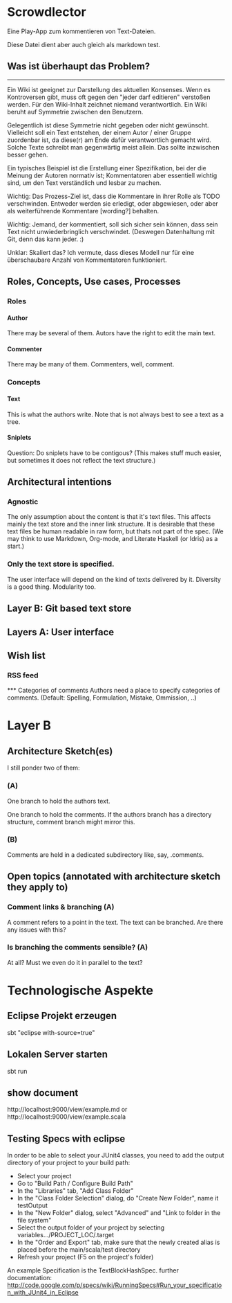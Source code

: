 # Scrowdlector

Eine Play-App zum kommentieren von Text-Dateien.

Diese Datei dient aber auch gleich als markdown test.

## Was ist überhaupt das Problem? ##
------------------------------

Ein Wiki ist geeignet zur Darstellung des aktuellen Konsenses. Wenn es Kontroversen gibt, muss oft gegen den "jeder darf editieren" verstoßen werden. Für den Wiki-Inhalt zeichnet niemand verantwortlich. Ein Wiki beruht auf Symmetrie zwischen den Benutzern.

Gelegentlich ist diese Symmetrie nicht gegeben oder nicht gewünscht. Vielleicht soll ein Text entstehen, der einem Autor / einer Gruppe zuordenbar ist, da diese(r) am Ende dafür verantwortlich gemacht wird. Solche Texte schreibt man gegenwärtig meist allein. Das sollte inzwischen besser gehen.

Ein typisches Beispiel ist die Erstellung einer Spezifikation, bei der die Meinung der Autoren normativ ist; Kommentatoren aber essentiell wichtig sind, um den Text verständlich und lesbar zu machen.

Wichtig: Das Prozess-Ziel ist, dass die Kommentare in ihrer Rolle als TODO verschwinden. Entweder werden sie erledigt, oder abgewiesen, oder aber als weiterführende Kommentare [wording?] behalten.

Wichtig: Jemand, der kommentiert, soll sich sicher sein können, dass sein Text nicht unwiederbringlich verschwindet. (Deswegen Datenhaltung mit Git, denn das kann jeder. :)

Unklar: Skaliert das? Ich vermute, dass dieses Modell nur für eine überschaubare Anzahl von Kommentatoren funktioniert.


## Roles, Concepts, Use cases, Processes ##

### Roles ###
#### Author ####
There may be several of them. Autors have the right to edit the main text.
#### Commenter ####
There may be many of them. Commenters, well, comment.

### Concepts ###
#### Text ####
This is what the authors write. Note that is not always best to see a text as a tree.

#### Sniplets ####

Question: Do sniplets have to be contigous? (This makes stuff much easier, but sometimes it does not reflect the text structure.)


## Architectural intentions ##

### Agnostic ###
The only assumption about the content is that it's text files. This affects mainly the text store and the inner link structure.
It is desirable that these text files be human readable in raw form, but thats not part of the spec.
(We may think to use Markdown, Org-mode, and Literate Haskell (or Idris) as a start.)

### Only the text store is specified. ###
The user interface will depend on the kind of texts delivered by it. Diversity is a good thing. Modularity too.

## Layer B: Git based text store ##

## Layers A: User interface ##


## Wish list ##
### RSS feed ###
*** Categories of comments
Authors need a place to specify categories of comments. (Default: Spelling, Formulation, Mistake, Ommission, ..)

# Layer B #

## Architecture Sketch(es) ##

I still ponder two of them:

### (A) ###
One branch to hold the authors text.

One branch to hold the comments. If the authors branch has a directory structure, comment branch might mirror this.

### (B) ###
Comments are held in a dedicated subdirectory like, say, .comments.


## Open topics (annotated with architecture sketch they apply to) ##
### Comment links & branching (A) ###
A comment refers to a point in the text. The text can be branched. Are there any issues with this?

### Is branching the comments sensible? (A) ###
At all?
Must we even do it in parallel to the text?

# Technologische Aspekte #

## Eclipse Projekt erzeugen ##
sbt "eclipse with-source=true"

## Lokalen Server starten ##
sbt run

## show document ##
http://localhost:9000/view/example.md
or
http://localhost:9000/view/example.scala

## Testing Specs with eclipse ##
In order to be able to select your JUnit4 classes, you need to add the output directory of your project to your build path:

- Select your project
- Go to "Build Path / Configure Build Path"
- In the "Libraries" tab, "Add Class Folder"
- In the "Class Folder Selection" dialog, do "Create New Folder", name it testOutput
- In the "New Folder" dialog, select "Advanced" and "Link to folder in the file system"
- Select the output folder of your project by selecting variables.../PROJECT_LOC/.target
- In the "Order and Export" tab, make sure that the newly created alias is placed before the main/scala/test directory
- Refresh your project (F5 on the project's folder)  

An example Specification is the TextBlockHashSpec.
further documentation: http://code.google.com/p/specs/wiki/RunningSpecs#Run_your_specification_with_JUnit4_in_Eclipse

